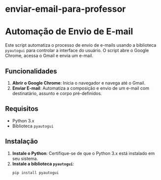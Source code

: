 # enviar-email-para-professor
# Automação de Envio de E-mail

Este script automatiza o processo de envio de e-mails usando a biblioteca `pyautogui` para controlar a interface do usuário. O script abre o Google Chrome, acessa o Gmail e envia um e-mail.

## Funcionalidades

1. **Abrir o Google Chrome**: Inicia o navegador e navega até o Gmail.
2. **Enviar E-mail**: Automatiza a composição e envio de um e-mail com destinatário, assunto e corpo pré-definidos.

## Requisitos

- Python 3.x
- Biblioteca `pyautogui`

## Instalação

1. **Instale o Python**: Certifique-se de que o Python 3.x está instalado em seu sistema.
2. **Instale a biblioteca `pyautogui`**:
   ```bash
   pip install pyautogui
